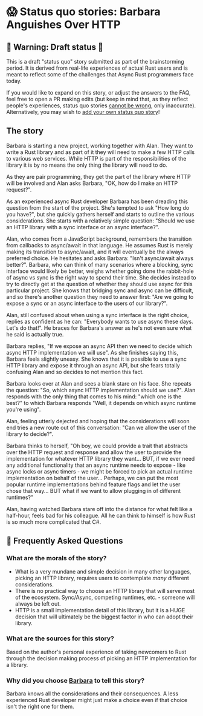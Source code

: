 # 😱 Status quo stories: Barbara Anguishes Over HTTP

## 🚧 Warning: Draft status 🚧

This is a draft "status quo" story submitted as part of the brainstorming period. It is derived from real-life experiences of actual Rust users and is meant to reflect some of the challenges that Async Rust programmers face today. 

If you would like to expand on this story, or adjust the answers to the FAQ, feel free to open a PR making edits (but keep in mind that, as they reflect people's experiences, status quo stories [cannot be wrong], only inaccurate). Alternatively, you may wish to [add your own status quo story][htvsq]!

## The story

Barbara is starting a new project, working together with Alan. They want to write a Rust library and as part of it they will need to make a few HTTP calls to various web services. While HTTP is part of the responsibilities of the library it is by no means the only thing the library will need to do.

As they are pair programming, they get the part of the library where HTTP will be involved and Alan asks Barbara, "OK, how do I make an HTTP request?".

As an experienced async Rust developer Barbara has been dreading this question from the start of the project. She's tempted to ask "How long do you have?", but she quickly gathers herself and starts to outline the various considerations. She starts with a relatively simple question: "Should we use an HTTP library with a sync interface or an async interface?".

Alan, who comes from a JavaScript background, remembers the transition from callbacks to async/await in that language. He assumes Rust is merely making its transition to async/await, and it will eventually be the always preferred choice. He hesitates and asks Barbara: "Isn't async/await always better?". Barbara, who can think of many scenarios where a blocking, sync interface would likely be better, weighs whether going done the rabbit-hole of async vs sync is the right way to spend their time. She decides instead to try to directly get at the question of whether they should use async for this particular project. She knows that bridging sync and async can be difficult, and so there's another question they need to answer first: "Are we going to expose a sync or an async interface to the users of our library?".

Alan, still confused about when using a sync interface is the right choice, replies as confident as he can: "Everybody wants to use async these days. Let's do that!". He braces for Barbara's answer as he's not even sure what he said is actually true.

Barbara replies, "If we expose an async API then we need to decide which async HTTP implementation we will use". As she finishes saying this, Barbara feels slightly uneasy. She knows that it is possible to use a sync HTTP library and expose it through an async API, but she fears totally confusing Alan and so decides to not mention this fact.

Barbara looks over at Alan and sees a blank stare on his face. She repeats the question: "So, which async HTTP implementation should we use?". Alan responds with the only thing that comes to his mind: "which one is the best?" to which Barbara responds "Well, it depends on which async runtime you're using". 

Alan, feeling utterly dejected and hoping that the considerations will soon end tries a new route out of this conversation: "Can we allow the user of the library to decide?". 

Barbara thinks to herself, "Oh boy, we could provide a trait that abstracts over the HTTP request and response and allow the user to provide the implementation for whatever HTTP library they want... BUT, if we ever need any additional functionality that an async runtime needs to expose - like async locks or async timers - we might be forced to pick an actual runtime implementation on behalf of the user... Perhaps, we can put the most popular runtime implementations behind feature flags and let the user chose that way... BUT what if we want to allow plugging in of different runtimes?"

Alan, having watched Barbara stare off into the distance for what felt like a half-hour, feels bad for his colleague. All he can think to himself is how Rust is so much more complicated that C#.

## 🤔 Frequently Asked Questions

### **What are the morals of the story?**

* What is a very mundane and simple decision in many other languages, picking an HTTP library, requires users to contemplate *many* different considerations.
* There is no practical way to choose an HTTP library that will serve most of the ecosystem. Sync/Async, competing runtimes, etc. - someone will always be left out.
* HTTP is a small implementation detail of this library, but it is a HUGE decision that will ultimately be the biggest factor in who can adopt their library.

### **What are the sources for this story?**
Based on the author's personal experience of taking newcomers to Rust through the decision making process of picking an HTTP implementation for a library.

### **Why did you choose [Barbara][] to tell this story?**
Barbara knows all the considerations and their consequences. A less experienced Rust developer might just make a choice even if that choice isn't the right one for them.

[Alan]: ../characters/alan.md
[Grace]: ../characters/grace.md
[Niklaus]: ../characters/niklaus.md
[Barbara]: ../characters/barbara.md
[htvsq]: ../how_to_vision/status_quo.md
[cannot be wrong]: ../how_to_vision/comment.md#comment-to-understand-or-improve-not-to-negate-or-dissuade
